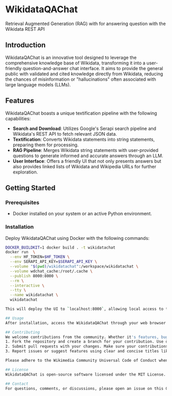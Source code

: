 # WikidataQAChat
Retrieval Augmented Generation (RAG) with for answering question with the Wikidata REST API

## Introduction
WikidataQAChat is an innovative tool designed to leverage the comprehensive knowledge base of Wikidata, transforming it into a user-friendly question-and-answer chat interface. It aims to provide the general public with validated and cited knowledge directly from Wikidata, reducing the chances of misinformation or "hallucinations" often associated with large language models (LLMs).

## Features
WikidataQAChat boasts a unique textification pipeline with the following capabilities:
- **Search and Download**: Utilizes Google's Serapi search pipeline and Wikidata's REST API to fetch relevant JSON data.
- **Textification**: Converts Wikidata statements into string statements, preparing them for processing.
- **RAG Pipeline**: Merges Wikidata string statements with user-provided questions to generate informed and accurate answers through an LLM.
- **User Interface**: Offers a friendly UI that not only presents answers but also provides linked lists of Wikidata and Wikipedia URLs for further exploration.

## Getting Started

### Prerequisites
- Docker installed on your system or an active Python environment.

### Installation
Deploy WikidataQAChat using Docker with the following commands:
```bash
DOCKER_BUILDKIT=1 docker build . -t wikidatachat
docker run  \
  --env HF_TOKEN=$HF_TOKEN \
  --env SERAPI_API_KEY=$SERAPI_API_KEY \
  --volume "$(pwd)/wikidatachat":/workspace/wikidatachat \
  --volume wdchat_cache:/root/.cache \
  --publish 8000:8000 \
  --rm \
  --interactive \
  --tty \
  --name wikidatachat \
  wikidatachat

This will deploy the UI to `localhost:8000`, allowing local access to the WikidataQAChat interface.

## Usage
After installation, access the WikidataQAChat through your web browser by navigating to `localhost:8000`. If deployed on an internet-accessible server, the interface can be accessed from the respective web address, providing a seamless experience for asking questions and receiving answers.

## Contributing
We welcome contributions from the community. Whether it's features, bug fixes, or documentation, here's how you can help:
1. Fork the repository and create a branch for your contribution. Use descriptive names like `feature/streamlined_rag_pipeline` for features or `bug/localhost_is_blank` for bug fixes.
2. Submit pull requests with your changes. Make sure your contributions are narrowly defined and clearly described.
3. Report issues or suggest features using clear and concise titles like `feature/localhost_is_blank`.

Please adhere to the Wikimedia Community Universal Code of Conduct when contributing.

## License
WikidataQAChat is open-source software licensed under the MIT License. You are free to use, modify, and distribute the software as you wish. We kindly ask for a citation to this repository if you use WikidataQAChat in your projects.

## Contact
For questions, comments, or discussions, please open an issue on this GitHub repository. We are committed to fostering a welcoming and collaborative community.
